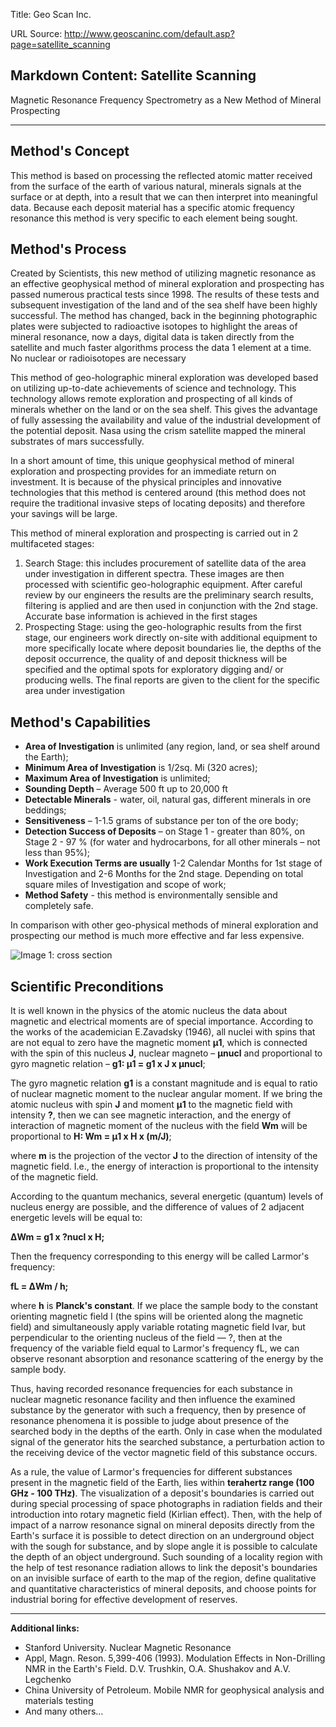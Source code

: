 Title: Geo Scan Inc.

URL Source: http://www.geoscaninc.com/default.asp?page=satellite_scanning

Markdown Content:
Satellite Scanning
------------------

Magnetic Resonance Frequency Spectrometry as a New Method of Mineral Prospecting

* * *

Method's Concept
----------------

This method is based on processing the reflected atomic matter received from the surface of the earth of various natural, minerals signals at the surface or at depth, into a result that we can then interpret into meaningful data. Because each deposit material has a specific atomic frequency resonance this method is very specific to each element being sought.

Method's Process
----------------

Created by Scientists, this new method of utilizing magnetic resonance as an effective geophysical method of mineral exploration and prospecting has passed numerous practical tests since 1998. The results of these tests and subsequent investigation of the land and of the sea shelf have been highly successful. The method has changed, back in the beginning photographic plates were subjected to radioactive isotopes to highlight the areas of mineral resonance, now a days, digital data is taken directly from the satellite and much faster algorithms process the data 1 element at a time. No nuclear or radioisotopes are necessary

This method of geo-holographic mineral exploration was developed based on utilizing up-to-date achievements of science and technology. This technology allows remote exploration and prospecting of all kinds of minerals whether on the land or on the sea shelf. This gives the advantage of fully assessing the availability and value of the industrial development of the potential deposit. Nasa using the crism satellite mapped the mineral substrates of mars successfully.

In a short amount of time, this unique geophysical method of mineral exploration and prospecting provides for an immediate return on investment. It is because of the physical principles and innovative technologies that this method is centered around (this method does not require the traditional invasive steps of locating deposits) and therefore your savings will be large.

This method of mineral exploration and prospecting is carried out in 2 multifaceted stages:

1.   Search Stage: this includes procurement of satellite data of the area under investigation in different spectra. These images are then processed with scientific geo-holographic equipment. After careful review by our engineers the results are the preliminary search results, filtering is applied and are then used in conjunction with the 2nd stage. Accurate base information is achieved in the first stages
2.   Prospecting Stage: using the geo-holographic results from the first stage, our engineers work directly on-site with additional equipment to more specifically locate where deposit boundaries lie, the depths of the deposit occurrence, the quality of and deposit thickness will be specified and the optimal spots for exploratory digging and/ or producing wells. The final reports are given to the client for the specific area under investigation

Method's Capabilities
---------------------

*   **Area of Investigation** is unlimited (any region, land, or sea shelf around the Earth);
*   **Minimum Area of Investigation** is 1/2sq. Mi (320 acres);
*   **Maximum Area of Investigation** is unlimited;
*   **Sounding Depth** – Average 500 ft up to 20,000 ft
*   **Detectable Minerals** - water, oil, natural gas, different minerals in ore beddings;
*   **Sensitiveness** – 1-1.5 grams of substance per ton of the ore body;
*   **Detection Success of Deposits** – on Stage 1 - greater than 80%, on Stage 2 - 97 % (for water and hydrocarbons, for all other minerals – not less than 95%);
*   **Work Execution Terms are usually** 1-2 Calendar Months for 1st stage of Investigation and 2-6 Months for the 2nd stage. Depending on total square miles of Investigation and scope of work;
*   **Method Safety** - this method is environmentally sensible and completely safe.

In comparison with other geo-physical methods of mineral exploration and prospecting our method is much more effective and far less expensive.

![Image 1: cross section](http://www.geoscaninc.com/geo_psm.jpg)

Scientific Preconditions
------------------------

It is well known in the physics of the atomic nucleus the data about magnetic and electrical moments are of special importance. According to the works of the academician E.Zavadsky (1946), all nuclei with spins that are not equal to zero have the magnetic moment **μ1**, which is connected with the spin of this nucleus **J**, nuclear magneto – **μnucl** and proportional to gyro magnetic relation – **g1: μ1 = g1 x J x μnucl**;

The gyro magnetic relation **g1** is a constant magnitude and is equal to ratio of nuclear magnetic moment to the nuclear angular moment. If we bring the atomic nucleus with spin **J** and moment **μ1** to the magnetic field with intensity **?**, then we can see magnetic interaction, and the energy of interaction of magnetic moment of the nucleus with the field **Wm** will be proportional to **H: Wm = μ1 x H x (m/J)**;

where **m** is the projection of the vector **J** to the direction of intensity of the magnetic field. I.e., the energy of interaction is proportional to the intensity of the magnetic field.

According to the quantum mechanics, several energetic (quantum) levels of nucleus energy are possible, and the difference of values of 2 adjacent energetic levels will be equal to:

**ΔWm = g1 x ?nucl x H;**

Then the frequency corresponding to this energy will be called Larmor's frequency:

**fL = ΔWm / h;**

where **h** is **Planck's constant**. If we place the sample body to the constant orienting magnetic field I (the spins will be oriented along the magnetic field) and simultaneously apply variable rotating magnetic field Ivar, but perpendicular to the orienting nucleus of the field — ?, then at the frequency of the variable field equal to Larmor's frequency fL, we can observe resonant absorption and resonance scattering of the energy by the sample body.

Thus, having recorded resonance frequencies for each substance in nuclear magnetic resonance facility and then influence the examined substance by the generator with such a frequency, then by presence of resonance phenomena it is possible to judge about presence of the searched body in the depths of the earth. Only in case when the modulated signal of the generator hits the searched substance, a perturbation action to the receiving device of the vector magnetic field of this substance occurs.

As a rule, the value of Larmor's frequencies for different substances present in the magnetic field of the Earth, lies within **terahertz range (100 GHz - 100 THz)**. The visualization of a deposit's boundaries is carried out during special processing of space photographs in radiation fields and their introduction into rotary magnetic field (Kirlian effect). Then, with the help of impact of a narrow resonance signal on mineral deposits directly from the Earth's surface it is possible to detect direction on an underground object with the sough for substance, and by slope angle it is possible to calculate the depth of an object underground. Such sounding of a locality region with the help of test resonance radiation allows to link the deposit's boundaries on an invisible surface of earth to the map of the region, define qualitative and quantitative characteristics of mineral deposits, and choose points for industrial boring for effective development of reserves.

* * *

**Additional links:**

*   Stanford University. Nuclear Magnetic Resonance
*   Appl, Magn. Reson. 5,399-406 (1993). Modulation Effects in Non-Drilling NMR in the Earth's Field. D.V. Trushkin, O.A. Shushakov and A.V. Legchenko 
*   China University of Petroleum. Mobile NMR for geophysical analysis and materials testing 
*   And many others…